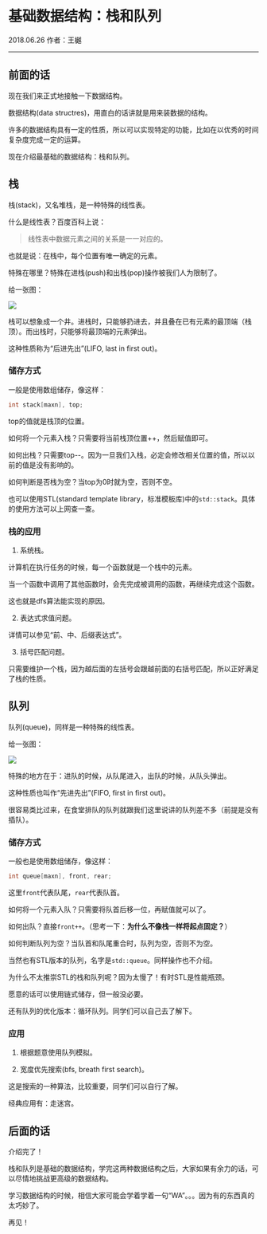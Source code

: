 # 基础数据结构：栈和队列

2018.06.26 作者：王樾

---

## 前面的话

现在我们来正式地接触一下数据结构。

数据结构(data structres)，用直白的话讲就是用来装数据的结构。

许多的数据结构具有一定的性质，所以可以实现特定的功能，比如在以优秀的时间复杂度完成一定的运算。

现在介绍最基础的数据结构：栈和队列。

## 栈

栈(stack)，又名堆栈，是一种特殊的线性表。

什么是线性表？百度百科上说：

> 线性表中数据元素之间的关系是一一对应的。

也就是说：在栈中，每个位置有唯一确定的元素。

特殊在哪里？特殊在进栈(push)和出栈(pop)操作被我们人为限制了。

给一张图：

![](https://gss1.bdstatic.com/9vo3dSag_xI4khGkpoWK1HF6hhy/baike/c0%3Dbaike80%2C5%2C5%2C80%2C26/sign=b4cf8cd69925bc313f5009ca3fb6e6d4/8b82b9014a90f603eab7c55f3912b31bb051eda7.jpg)

栈可以想象成一个井。进栈时，只能够扔进去，并且叠在已有元素的最顶端（栈顶）。而出栈时，只能够将最顶端的元素弹出。

这种性质称为“后进先出”(LIFO, last in first out)。

### 储存方式

一般是使用数组储存，像这样：

```cpp
int stack[maxn], top;
```

top的值就是栈顶的位置。

如何将一个元素入栈？只需要将当前栈顶位置++，然后赋值即可。

如何出栈？只需要top--。因为一旦我们入栈，必定会修改相关位置的值，所以以前的值是没有影响的。

如何判断是否栈为空？当top为0时就为空，否则不空。

也可以使用STL(standard template library，标准模板库)中的`std::stack`。具体的使用方法可以上网查一查。

### 栈的应用

1. 系统栈。

计算机在执行任务的时候，每一个函数就是一个栈中的元素。

当一个函数中调用了其他函数时，会先完成被调用的函数，再继续完成这个函数。

这也就是dfs算法能实现的原因。

2. 表达式求值问题。

详情可以参见“前、中、后缀表达式”。

3. 括号匹配问题。

只需要维护一个栈，因为越后面的左括号会跟越前面的右括号匹配，所以正好满足了栈的性质。

## 队列

队列(queue)，同样是一种特殊的线性表。

给一张图：

![](https://gss1.bdstatic.com/-vo3dSag_xI4khGkpoWK1HF6hhy/baike/c0%3Dbaike80%2C5%2C5%2C80%2C26/sign=35768ebb0ff3d7ca18fb37249376d56c/cdbf6c81800a19d8116a4d8030fa828ba71e46ce.jpg)

特殊的地方在于：进队的时候，从队尾进入，出队的时候，从队头弹出。

这种性质也叫作“先进先出”(FIFO, first in first out)。

很容易类比过来，在食堂排队的队列就跟我们这里说讲的队列差不多（前提是没有插队）。

### 储存方式

一般也是使用数组储存，像这样：

```cpp
int queue[maxn], front, rear;
```

这里`front`代表队尾，`rear`代表队首。

如何将一个元素入队？只需要将队首后移一位，再赋值就可以了。

如何出队？直接`front++`。（思考一下：**为什么不像栈一样将起点固定？**）

如何判断队列为空？当队首和队尾重合时，队列为空，否则不为空。

当然也有STL版本的队列，名字是`std::queue`。同样操作也不介绍。

为什么不太推崇STL的栈和队列呢？因为太慢了！有时STL是性能瓶颈。

愿意的话可以使用链式储存，但一般没必要。

还有队列的优化版本：循环队列。同学们可以自己去了解下。

### 应用

1. 根据题意使用队列模拟。

2. 宽度优先搜索(bfs, breath first search)。

这是搜索的一种算法，比较重要，同学们可以自行了解。

经典应用有：走迷宫。

## 后面的话

介绍完了！

栈和队列是基础的数据结构，学完这两种数据结构之后，大家如果有余力的话，可以尽情地挑战更高级的数据结构。

学习数据结构的时候，相信大家可能会学着学着一句“WA”。。。因为有的东西真的太巧妙了。

再见！